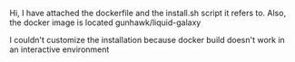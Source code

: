 Hi, I have attached the dockerfile and the install.sh script it refers to. Also, the docker image is located gunhawk/liquid-galaxy

I couldn't customize the installation because docker build doesn't work in an interactive environment
